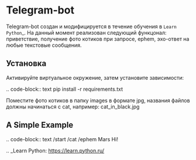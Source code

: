 Telegram-bot
============

Telegram-bot создан и модифицируется в течение обучения в `Learn Python`_.
На данный момент реализован следующий функцонал:
приветствие, получение фото котиков при запросе, ephem, эхо-ответ на любые текстовые сообщения.

Установка
---------

Активируйте виртуальное окружение, затем установите зависимости:

.. code-block:: text
	pip install -r requirements.txt

Поместите фото котиков в папку images в формате jpg, названия файлов должны начинаться c cat, например: cat_in_black.jpg

A Simple Example
----------------

.. code-block:: text
	/start
	/cat
	/ephem Mars
	Hi!

.. _Learn Python: https://learn.python.ru/
